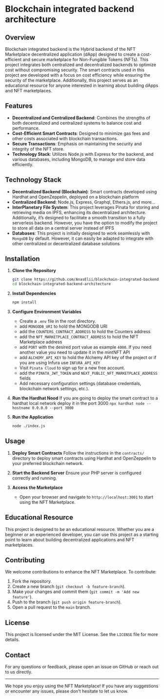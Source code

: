 # Blockchain integrated backend architecture


## Overview

Blockchain integrated backend is the Hybrid backend of the NFT Marketplace decentralized application (dApp) designed to create a cost-efficient and secure marketplace for Non-Fungible Tokens (NFTs). This project integrates both centralized and decentralized backends to optimize cost without compromising security. The smart contracts used in this project are developed with a focus on cost efficiency while ensuring the security of the marketplace. Additionally, this project serves as an educational resource for anyone interested in learning about building dApps and NFT marketplaces.

## Features

- **Decentralized and Centralized Backend**: Combines the strengths of both decentralized and centralized systems to balance cost and performance.
- **Cost-Efficient Smart Contracts**: Designed to minimize gas fees and other costs associated with blockchain transactions.
- **Secure Transactions**: Emphasis on maintaining the security and integrity of the NFT store.
- **Technology Stack**: Utilizes Node.js with Express for the backend, and various databases, including MongoDB, to manage and store data efficiently.

## Technology Stack

- **Decentralized Backend (Blockchain)**: Smart contracts developed using Hardhat and OpenZeppelin, deployed on a blockchain platform
- **Centralized Backend**: Node.js, Express, Graphql, Ethers.js, and more...
- **InterPlanetary File System**: This project leverages Pinata for storing and retrieving media on IPFS, enhancing its decentralized architecture. Additionally, it’s designed to facilitate a smooth transition to a fully serverless backend. However, you have the option to modify the project to store all data on a central server instead of IPFS
- **Databases**: This project is initially designed to work seamlessly with `MongoDB` by default. However, it can easily be adapted to integrate with other centralized or decentralized database solutions

## Installation

1. **Clone the Repository**
   ```bash
   git clone https://github.com/AnasElii/blockchain-integrated-backend-architecture.git
   cd blockchain-integrated-backend-architecture
   ```

2. **Install Dependencies**
   ```bash
   npm install
   ```

3. **Configure Environment Variables**
   - Create a `.env` file in the root directory.
   - add `MONGODB_URI` to hold the MONGODB URI
   - add the `COUNTERS_CONTRACT_ADDRESS` to hold the Counters address
   - add the `NFT_MARKETPLACE_CONTRACT_ADDRESS` to hold the NFT Marketplace address
   - add `PORT` with the desired port value as example `4000`. If you need another value you need to update it in the mintNFT API
   -  add `ALCHEMY_API_KEY` to hold the Alchemy API key of the project or if you are using Infura use `INFURA_API_KEY`
   - Visit `Pinata Cloud` to sign up for a new free account.
   - add the `PINATA_JWT_TOKEN` and `NEXT_PUBLIC_NFT_MARKETPLACE_ADDRESS` fields
   - Add necessary configuration settings (database credentials, blockchain network settings, etc.).
  
4. **Run the Hardhat Nood**
   If you are going to deploy the smart contract to a hardhat local network
   deploy it in the port 3000
   `npx hardhat node --hostname 0.0.0.0 --port 3000`

1. **Run the Application**
   ```bash
   node ./index.js
   ```

## Usage

1. **Deploy Smart Contracts**
  Follow the instructions in the `contracts/` directory to deploy smart contracts using Hardhat and OpenZeppelin to your preferred blockchain network.
  

1. **Start the Backend Server**
   Ensure your PHP server is configured correctly and running.


1. **Access the Marketplace**
   - Open your browser and navigate to `http://localhost:3001` to start using the NFT Marketplace.

## Educational Resource

This project is designed to be an educational resource. Whether you are a beginner or an experienced developer, you can use this project as a starting point to learn about building decentralized applications and NFT marketplaces.

## Contributing

We welcome contributions to enhance the NFT Marketplace. To contribute:

1. Fork the repository.
2. Create a new branch (`git checkout -b feature-branch`).
3. Make your changes and commit them (`git commit -m 'Add new feature'`).
4. Push to the branch (`git push origin feature-branch`).
5. Open a pull request to the `main` branch.

## License

This project is licensed under the MIT License. See the `LICENSE` file for more details.

## Contact

For any questions or feedback, please open an issue on GitHub or reach out to us directly.

---

We hope you enjoy using the NFT Marketplace! If you have any suggestions or encounter any issues, please don't hesitate to let us know.
